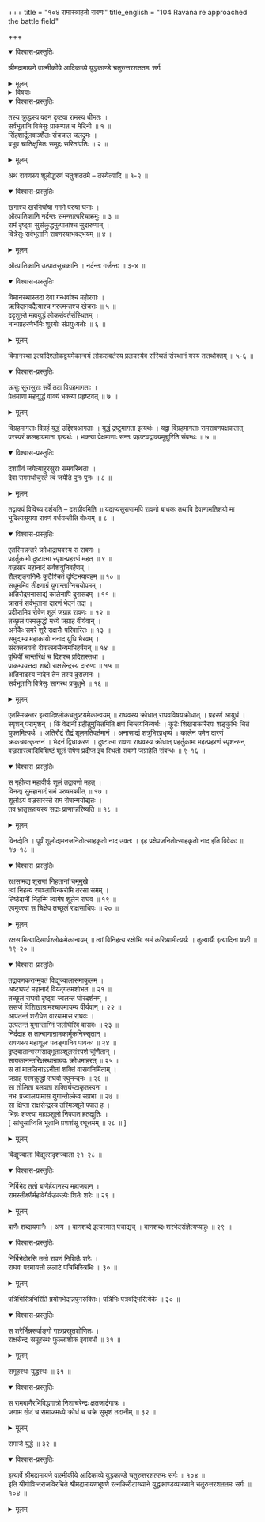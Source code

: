 +++
title = "१०४ रामास्त्राहतो रावणः"
title_english = "104 Ravana re approached the battle field"

+++

<details open><summary>विश्वास-प्रस्तुतिः</summary>

श्रीमद्रामायणे वाल्मीकीये आदिकाव्ये युद्धकाण्डे चतुरुत्तरशततमः सर्गः
</details>

<details><summary>मूलम्</summary>

श्रीमद्रामायणे वाल्मीकीये आदिकाव्ये युद्धकाण्डे चतुरुत्तरशततमः सर्गः
</details>

<details><summary>विषयाः</summary>

रामेण मातलिसमानीतेन्द्रशक्त्या रावणविसृष्टशूलविभेदनपूर्वकं रावणललाटोरसि -बाणैः प्रहरणम् ॥ १ ॥

</details>

<details open><summary>विश्वास-प्रस्तुतिः</summary>

तस्य क्रुद्धस्य वदनं दृष्ट्वा रामस्य धीमतः ।  
सर्वभूतानि वित्रेसुः प्राकम्पत च मेदिनी ॥ १ ॥  
सिंहशार्दूलवाञ्शैलः संचचाल चलद्रुमः ।  
बभूव चातिक्षुभितः समुद्रः सरितांपतिः ॥ २ ॥
</details>

<details><summary>मूलम्</summary>

तस्य क्रुद्धस्य वदनं दृष्ट्वा रामस्य धीमतः ।  
सर्वभूतानि वित्रेसुः प्राकम्पत च मेदिनी ॥ १ ॥  
सिंहशार्दूलवाञ्शैलः संचचाल चलद्रुमः ।  
बभूव चातिक्षुभितः समुद्रः सरितांपतिः ॥ २ ॥
</details>

अथ रावणस्य शूलोद्धरणं चतुःशततमे – तस्येत्यादि ॥ १-२ ॥

<details open><summary>विश्वास-प्रस्तुतिः</summary>

खगाश्च खरनिर्घोषा गगने परुषा घनाः ।  
औत्पातिकानि नर्दन्तः समन्तात्परिचक्रमुः ॥ ३ ॥  
रामं दृष्ट्वा सुसंक्रुद्धमुत्पातांश्च सुदारुणान् ।  
वित्रेसुः सर्वभूतानि रावणस्याभवद्भयम् ॥ ४ ॥
</details>

<details><summary>मूलम्</summary>

खगाश्च खरनिर्घोषा गगने परुषा घनाः ।  
औत्पातिकानि नर्दन्तः समन्तात्परिचक्रमुः ॥ ३ ॥  
रामं दृष्ट्वा सुसंक्रुद्धमुत्पातांश्च सुदारुणान् ।  
वित्रेसुः सर्वभूतानि रावणस्याभवद्भयम् ॥ ४ ॥
</details>

औत्पातिकानि उत्पातसूचकानि । नर्दन्तः गर्जन्तः ॥ ३-४ ॥

<details open><summary>विश्वास-प्रस्तुतिः</summary>

विमानस्थास्तदा देवा गन्धर्वाश्च महोरगाः ।  
ऋषिदानवदैत्याश्च गरुत्मन्तश्च खेचराः ॥ ५ ॥  
ददृशुस्ते महायुद्धं लोकसंवर्तसंस्थितम् ।  
नानाप्रहरणैर्भीमैः शूरयोः संप्रयुध्यतोः ॥ ६ ॥
</details>

<details><summary>मूलम्</summary>

विमानस्थास्तदा देवा गन्धर्वाश्च महोरगाः ।  
ऋषिदानवदैत्याश्च गरुत्मन्तश्च खेचराः ॥ ५ ॥  
ददृशुस्ते महायुद्धं लोकसंवर्तसंस्थितम् ।  
नानाप्रहरणैर्भीमैः शूरयोः संप्रयुध्यतोः ॥ ६ ॥
</details>

विमानस्था इत्यादिश्लोकद्वयमेकान्वयं लोकसंवर्तस्य प्रलयस्येव संस्थितं संस्थानं यस्य तत्तथोक्तम् ॥ ५-६ ॥

<details open><summary>विश्वास-प्रस्तुतिः</summary>

ऊचुः सुरासुराः सर्वे तदा विग्रहमागताः ।  
प्रेक्षमाणा महद्युद्धं वाक्यं भक्त्या प्रहृष्टवत् ॥ ७ ॥
</details>

<details><summary>मूलम्</summary>

ऊचुः सुरासुराः सर्वे तदा विग्रहमागताः ।  
प्रेक्षमाणा महद्युद्धं वाक्यं भक्त्या प्रहृष्टवत् ॥ ७ ॥
</details>

विग्रहमागताः विग्रहं युद्धं उद्दिश्यआगताः । युद्धं द्रष्टुमागता इत्यर्थः । यद्वा विग्रहमागताः रामरावणपक्षपातात् परस्परं कलहायमाना इत्यर्थः । भक्त्या प्रेक्षमाणाः सन्तः प्रहृष्टवद्वाक्यमूचुरिति संबन्धः ॥ ७ ॥

<details open><summary>विश्वास-प्रस्तुतिः</summary>

दशग्रीवं जयेत्याहुरसुराः समवस्थिताः ।  
देवा राममथोचुस्ते त्वं जयेति पुनः पुनः ॥ ८ ॥
</details>

<details><summary>मूलम्</summary>

दशग्रीवं जयेत्याहुरसुराः समवस्थिताः ।  
देवा राममथोचुस्ते त्वं जयेति पुनः पुनः ॥ ८ ॥
</details>

तद्वाक्यं विविच्य दर्शयति – दशग्रीवमिति ॥ यद्यप्यसुराणामपि रावणो बाधकः तथापि देवानामतिशयो मा भूदित्यसूयया रावणं वर्धयन्तीति बोध्यम् ॥ ८ ॥

<details open><summary>विश्वास-प्रस्तुतिः</summary>

एतस्मिन्नन्तरे क्रोधाद्राघवस्य स रावणः ।  
प्रहर्तुकामो दुष्टात्मा स्पृशन्प्रहरणं महत् ॥ ९ ॥  
वज्रसारं महानादं सर्वशत्रुनिबर्हणम् ।  
शैलशृङ्गनिभैः कूटैश्चितं दृष्टिभयावहम् ॥ १० ॥  
सधूममिव तीक्ष्णाग्रं युगान्ताग्निचयोपमम् ।  
अतिरौद्रमनासाद्यं कालेनापि दुरासदम् ॥ ११ ॥  
त्रासनं सर्वभूतानां दारणं भेदनं तदा ।  
प्रदीप्तमिव रोषेण शूलं जग्राह रावणः ॥ १२ ॥  
तच्छ्रलं परमक्रुद्धो मध्ये जग्राह वीर्यवान् ।  
अनेकैः समरे शूरै राक्षसैः परिवारितः ॥ १३ ॥  
समुद्यम्य महाकायो ननाद युधि भैरवम् ।  
संरक्तनयनो रोषात्स्वसैन्यमभिहर्षयन् ॥ १४ ॥  
पृथिवीं चान्तरिक्षं च दिशश्च प्रदिशस्तथा ।  
प्राकम्पयत्तदा शब्दो राक्षसेन्द्रस्य दारुणः ॥ १५ ॥  
अतिनादस्य नादेन तेन तस्य दुरात्मनः ।  
सर्वभूतानि वित्रेसुः सागरथ प्रचुक्षुभे ॥ १६ ॥
</details>

<details><summary>मूलम्</summary>

एतस्मिन्नन्तरे क्रोधाद्राघवस्य स रावणः ।  
प्रहर्तुकामो दुष्टात्मा स्पृशन्प्रहरणं महत् ॥ ९ ॥  
वज्रसारं महानादं सर्वशत्रुनिबर्हणम् ।  
शैलशृङ्गनिभैः कूटैश्चितं दृष्टिभयावहम् ॥ १० ॥  
सधूममिव तीक्ष्णाग्रं युगान्ताग्निचयोपमम् ।  
अतिरौद्रमनासाद्यं कालेनापि दुरासदम् ॥ ११ ॥  
त्रासनं सर्वभूतानां दारणं भेदनं तदा ।  
प्रदीप्तमिव रोषेण शूलं जग्राह रावणः ॥ १२ ॥  
तच्छ्रलं परमक्रुद्धो मध्ये जग्राह वीर्यवान् ।  
अनेकैः समरे शूरै राक्षसैः परिवारितः ॥ १३ ॥  
समुद्यम्य महाकायो ननाद युधि भैरवम् ।  
संरक्तनयनो रोषात्स्वसैन्यमभिहर्षयन् ॥ १४ ॥  
पृथिवीं चान्तरिक्षं च दिशश्च प्रदिशस्तथा ।  
प्राकम्पयत्तदा शब्दो राक्षसेन्द्रस्य दारुणः ॥ १५ ॥  
अतिनादस्य नादेन तेन तस्य दुरात्मनः ।  
सर्वभूतानि वित्रेसुः सागरथ प्रचुक्षुभे ॥ १६ ॥
</details>

एतस्मिन्नन्तर इत्यादिश्लोकचतुष्टयमेकान्वयम् ॥ राघवस्य क्रोधात् राघवविषयक्रोधात् । प्रहरणं आयुधं । स्पृशन् परामृशन् । किं वेदानीं ग्रहीतुमुचितमिति क्षणं चिन्तयनित्यर्थः । कूटैः शिखराकारैरयः शङ्कुभिः चितं युक्तमित्यर्थः । अतिरौद्रं रौद्रं शूलमतिवर्तमानं । अनासाद्यं शत्रुभिरप्रधृष्यं । कालेन यमेन दारणं क्रकचवत्कृन्तनं । भेदनं द्विधाकरणं । दुष्टात्मा रावणः राघवस्य क्रोधात् प्रहर्तुकामः महत्प्रहरणं स्पृशन्सन् वज्रसारत्वादिविशिष्टं शूलं रोषेण प्रदीप्त इव स्थितो रावणो जग्राहेति संबन्धः ॥ ९-१६ ॥

<details open><summary>विश्वास-प्रस्तुतिः</summary>

स गृहीत्वा महावीर्यः शूलं तद्रावणो महत् ।  
विनद्य सुमहानादं रामं परुषमब्रवीत् ॥ १७ ॥  
शूलोऽयं वज्रसारस्ते राम रोषान्मयोद्यतः ।  
तव भ्रातृसहायस्य सद्यः प्राणान्हरिष्यति ॥ १८ ॥
</details>

<details><summary>मूलम्</summary>

स गृहीत्वा महावीर्यः शूलं तद्रावणो महत् ।  
विनद्य सुमहानादं रामं परुषमब्रवीत् ॥ १७ ॥  
शूलोऽयं वज्रसारस्ते राम रोषान्मयोद्यतः ।  
तव भ्रातृसहायस्य सद्यः प्राणान्हरिष्यति ॥ १८ ॥
</details>

विनद्येति । पूर्वं शूलोद्यमनजनितोत्साहकृतो नाद उक्तः । इह प्रक्षेपजनितोत्साहकृतो नाद इति विवेकः ॥ १७-१८ ॥

<details open><summary>विश्वास-प्रस्तुतिः</summary>

रक्षसामद्य शूराणां निहतानां चमूमुखे ।  
त्वां निहत्य रणश्लाघिन्करोमि तरसा समम् ।  
तिष्ठेदानीं निहन्मि त्वामेष शूलेन राघव ॥ १९ ॥  
एवमुक्त्वा स चिक्षेप तच्छूलं राक्षसाधिपः ॥ २० ॥
</details>

<details><summary>मूलम्</summary>

रक्षसामद्य शूराणां निहतानां चमूमुखे ।  
त्वां निहत्य रणश्लाघिन्करोमि तरसा समम् ।  
तिष्ठेदानीं निहन्मि त्वामेष शूलेन राघव ॥ १९ ॥  
एवमुक्त्वा स चिक्षेप तच्छूलं राक्षसाधिपः ॥ २० ॥
</details>

रक्षसामित्यादिसार्धश्लोकमेकान्वयम् ॥ त्वां विनिहत्य रक्षोभिः समं करिष्यामीत्यर्थः । तुल्यार्थैः इत्यादिना षष्ठी ॥ १९-२० ॥

<details open><summary>विश्वास-प्रस्तुतिः</summary>

तद्रावणकरान्मुक्तं विद्युज्वालासमाकुलम् ।  
अष्टघण्टं महानादं वियद्गतमशोभत ॥ २१ ॥  
तच्छूलं राघवो दृष्ट्वा ज्वलन्तं घोरदर्शनम् ।  
ससर्ज विशिखान्रामश्चापमायम्य वीर्यवान् ॥ २२ ॥  
आपतन्तं शरौघेण वारयामास राघवः ।  
उत्पतन्तं युगान्ताग्निं जलौघैरिव वासवः ॥ २३ ॥  
निर्ददाह स तान्बाणान्रामकार्मुकनिस्सृतान् ।  
रावणस्य महाशूलः पतङ्गानिव पावकः ॥ २४ ॥  
दृष्ट्वातान्भस्मसाद्भूताञ्शूलसंस्पर्श चूर्णितान् ।  
सायकानन्तरिक्षस्थान्राघवः क्रोधमाहरत् ॥ २५ ॥  
स तां मातलिनाऽऽनीतां शक्तिं वासवनिर्मिताम् ।  
जग्राह परमक्रुद्धो राघवो रघुनन्दनः ॥ २६ ॥  
सा तोलिता बलवता शक्तिर्घण्टाकृतस्वना ।  
नभः प्रज्वालयामास युगान्तोल्केव सप्रभा ॥ २७ ॥  
सा क्षिप्ता राक्षसेन्द्रस्य तस्मिञ्शूले पपात ह ।  
भिन्नः शक्त्या महाञ्शूलो निपपात हतद्युतिः ।  
\[ सांधुसाध्विति भूतानि प्रशशंसू रघूत्तमम् ॥ २८ ॥ \]
</details>

<details><summary>मूलम्</summary>

तद्रावणकरान्मुक्तं विद्युज्वालासमाकुलम् ।  
अष्टघण्टं महानादं वियद्गतमशोभत ॥ २१ ॥  
तच्छूलं राघवो दृष्ट्वा ज्वलन्तं घोरदर्शनम् ।  
ससर्ज विशिखान्रामश्चापमायम्य वीर्यवान् ॥ २२ ॥  
आपतन्तं शरौघेण वारयामास राघवः ।  
उत्पतन्तं युगान्ताग्निं जलौघैरिव वासवः ॥ २३ ॥  
निर्ददाह स तान्बाणान्रामकार्मुकनिस्सृतान् ।  
रावणस्य महाशूलः पतङ्गानिव पावकः ॥ २४ ॥  
दृष्ट्वातान्भस्मसाद्भूताञ्शूलसंस्पर्श चूर्णितान् ।  
सायकानन्तरिक्षस्थान्राघवः क्रोधमाहरत् ॥ २५ ॥  
स तां मातलिनाऽऽनीतां शक्तिं वासवनिर्मिताम् ।  
जग्राह परमक्रुद्धो राघवो रघुनन्दनः ॥ २६ ॥  
सा तोलिता बलवता शक्तिर्घण्टाकृतस्वना ।  
नभः प्रज्वालयामास युगान्तोल्केव सप्रभा ॥ २७ ॥  
सा क्षिप्ता राक्षसेन्द्रस्य तस्मिञ्शूले पपात ह ।  
भिन्नः शक्त्या महाञ्शूलो निपपात हतद्युतिः ।  
\[ सांधुसाध्विति भूतानि प्रशशंसू रघूत्तमम् ॥ २८ ॥ \]
</details>

विद्युज्वाला विद्युत्सदृशज्वाला २१-२८ ॥

<details open><summary>विश्वास-प्रस्तुतिः</summary>

निर्बिभेद ततो बाणैर्हयानस्य महाजवान् ।  
रामस्तीक्ष्णैर्महावेगैर्वज्रकल्पैः शितैः शरैः ॥ २९ ॥
</details>

<details><summary>मूलम्</summary>

निर्बिभेद ततो बाणैर्हयानस्य महाजवान् ।  
रामस्तीक्ष्णैर्महावेगैर्वज्रकल्पैः शितैः शरैः ॥ २९ ॥
</details>

बाणैः शब्दायमानैः । अण । बाणशब्दे इत्यस्मात् पचाद्यच् । बाणशब्दः शरभेदसंज्ञेत्यप्याहुः ॥ २९ ॥

<details open><summary>विश्वास-प्रस्तुतिः</summary>

निर्बिभेदोरसि ततो रावणं निशितैः शरैः ।  
राघवः परमायत्तो ललाटे पत्रिभिस्त्रिभिः ॥ ३० ॥
</details>

<details><summary>मूलम्</summary>

निर्बिभेदोरसि ततो रावणं निशितैः शरैः ।  
राघवः परमायत्तो ललाटे पत्रिभिस्त्रिभिः ॥ ३० ॥
</details>

पत्रिभिस्त्रिभिरिति प्रयोगभेदान्नपुनरुक्तिः। पत्रिभिः पत्रवद्भिरित्येके ॥ ३० ॥

<details open><summary>विश्वास-प्रस्तुतिः</summary>

स शरैर्भिन्नसर्वाङ्गो गात्रप्रस्रुतशोणितः ।  
राक्षसेन्द्रः समूहस्थः फुल्लाशोक इवाबभौ ॥ ३१ ॥
</details>

<details><summary>मूलम्</summary>

स शरैर्भिन्नसर्वाङ्गो गात्रप्रस्रुतशोणितः ।  
राक्षसेन्द्रः समूहस्थः फुल्लाशोक इवाबभौ ॥ ३१ ॥
</details>

समूहस्थः युद्धस्थः ॥ ३१ ॥

<details open><summary>विश्वास-प्रस्तुतिः</summary>

स रामबाणैरभिविद्धगात्रो निशाचरेन्द्रः क्षतजार्द्रगात्रः ।  
जगाम खेदं च समाजमध्ये क्रोधं च चक्रे सुभृशं तदानीम् ॥ ३२ ॥
</details>

<details><summary>मूलम्</summary>

स रामबाणैरभिविद्धगात्रो निशाचरेन्द्रः क्षतजार्द्रगात्रः ।  
जगाम खेदं च समाजमध्ये क्रोधं च चक्रे सुभृशं तदानीम् ॥ ३२ ॥
</details>

समाजे युद्धे ॥ ३२ ॥

<details open><summary>विश्वास-प्रस्तुतिः</summary>

इत्यार्षे श्रीमद्रामायणे वाल्मीकीये आदिकाव्ये युद्धकाण्डे चतुरुत्तरशततमः सर्गः ॥ १०४ ॥  
इति श्रीगोविन्दराजविरचिते श्रीमद्रामायणभूषणे रत्नकिरीटाख्याने युद्धकाण्डव्याख्याने चतुरुत्तरशततमः सर्गः ॥ १०४ ॥
</details>

<details><summary>मूलम्</summary>

इत्यार्षे श्रीमद्रामायणे वाल्मीकीये आदिकाव्ये युद्धकाण्डे चतुरुत्तरशततमः सर्गः ॥ १०४ ॥  
इति श्रीगोविन्दराजविरचिते श्रीमद्रामायणभूषणे रत्नकिरीटाख्याने युद्धकाण्डव्याख्याने चतुरुत्तरशततमः सर्गः ॥ १०४ ॥
</details>

